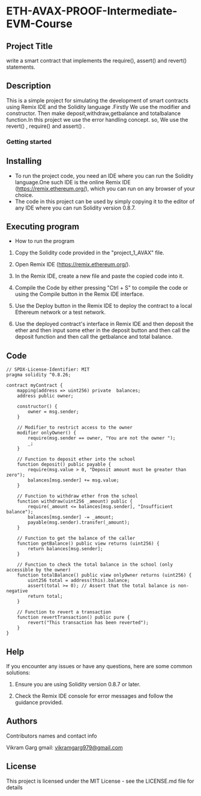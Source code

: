 # ETH-AVAX-PROOF-Intermediate-EVM-Course

## Project Title
write a smart contract that implements the require(), assert() and revert() statements.
## Description
This is a simple project for simulating the development of smart contracts using Remix IDE and the Solidity language .Firstly We use the modifier and constructor. Then make deposit,withdraw,getbalance and totalbalance function.In this project we use the error handling concept. so, We use the revert() , require() and assert() .

### Getting started
## Installing
* To run the project code, you need an IDE where you can run the Solidity language.One such IDE is the online Remix IDE (https://remix.ethereum.org/), which you can run on any browser of your choice.
* The code in this project can be used by simply copying it to the editor of any IDE where you can run Solidity version 0.8.7.
## Executing program
* How to run the program

1. Copy the Solidity code provided in the "project_1_AVAX" file.

2. Open Remix IDE (https://remix.ethereum.org/).

3. In the Remix IDE, create a new file and paste the copied code into it.

4. Compile the Code by either pressing "Ctrl + S" to compile the code or using the Compile button in the Remix IDE interface.

5. Use the Deploy button in the Remix IDE to deploy the contract to a local Ethereum network or a test network.

6. Use the deployed contract's interface in Remix IDE  and then deposit the ether and then input some ether in the deposit button and then call the deposit function and then call the getbalance and total balance.

## Code
```
// SPDX-License-Identifier: MIT
pragma solidity ^0.8.26;

contract myContract {
    mapping(address => uint256) private  balances;
    address public owner;

    constructor() {
        owner = msg.sender;
    }

    // Modifier to restrict access to the owner
    modifier onlyOwner() {
        require(msg.sender == owner, "You are not the owner ");
        _;
    }

    // Function to deposit ether into the school
    function deposit() public payable {
        require(msg.value > 0, "Deposit amount must be greater than zero");
        balances[msg.sender] += msg.value;
    }

    // Function to withdraw ether from the school
    function withdraw(uint256 _amount) public {
        require(_amount <= balances[msg.sender], "Insufficient balance");
        balances[msg.sender] -= _amount;
        payable(msg.sender).transfer(_amount);
    }

    // Function to get the balance of the caller
    function getBalance() public view returns (uint256) {
        return balances[msg.sender];
    }

    // Function to check the total balance in the school (only accessible by the owner)
    function totalBalance() public view onlyOwner returns (uint256) {
        uint256 total = address(this).balance;
        assert(total >= 0); // Assert that the total balance is non-negative
        return total;
    }

    // Function to revert a transaction
    function revertTransaction() public pure {
        revert("This transaction has been reverted");
    }
}
```

## Help 

If you encounter any issues or have any questions, here are some common solutions:

1. Ensure you are using Solidity version 0.8.7 or later.

2. Check the Remix IDE console for error messages and follow the guidance provided.
## Authors
Contributors names and contact info

Vikram Garg gmail: vikramgarg979@gmail.com


## License

This project is licensed under the MIT License - see the LICENSE.md file for details
